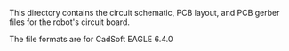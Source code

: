 This directory contains the circuit schematic, PCB layout, and PCB gerber files for the robot's circuit board.

The file formats are for CadSoft EAGLE 6.4.0
